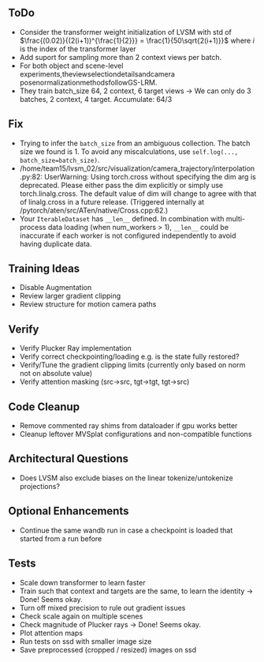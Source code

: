 ## ToDo

- Consider the transformer weight initialization of LVSM with std of $\frac{(0.02)}{(2(i+1))^{\frac{1}{2}}} = \frac{1}{50\sqrt{2(i+1)}}$ where $i$ is the index of the transformer layer
- Add suport for sampling more than 2 context views per batch.
- For both object and scene-level experiments,theviewselectiondetailsandcamera posenormalizationmethodsfollowGS-LRM.
- They train batch_size 64, 2 context, 6 target views -> We can only do 3 batches, 2 context, 4 target. Accumulate: 64/3

## Fix
- Trying to infer the `batch_size` from an ambiguous collection. The batch size we found is 1. To avoid any miscalculations, use `self.log(..., batch_size=batch_size)`.
- /home/team15/lvsm_02/src/visualization/camera_trajectory/interpolation.py:82: UserWarning:
  Using torch.cross without specifying the dim arg is deprecated.
  Please either pass the dim explicitly or simply use torch.linalg.cross.
  The default value of dim will change to agree with that of linalg.cross in a future release. (Triggered internally at /pytorch/aten/src/ATen/native/Cross.cpp:62.)
- Your `IterableDataset` has `__len__` defined. In combination with multi-process data loading (when num_workers > 1), `__len__` could be inaccurate if each worker is not configured independently to avoid having duplicate data.

## Training Ideas
- Disable Augmentation
- Review larger gradient clipping
- Review structure for motion camera paths

## Verify
- Verify Plucker Ray implementation
- Verify correct checkpointing/loading e.g. is the state fully restored?
- Verify/Tune the gradient clipping limits (currently only based on norm not on absolute value)
- Verify attention masking (src->src, tgt->tgt, tgt->src)

## Code Cleanup
- Remove commented ray shims from dataloader if gpu works better
- Cleanup leftover MVSplat configurations and non-compatible functions

## Architectural Questions
- Does LVSM also exclude biases on the linear tokenize/untokenize projections?

## Optional Enhancements
- Continue the same wandb run in case a checkpoint is loaded that started from a run before

## Tests
- Scale down transformer to learn faster
- Train such that context and targets are the same, to learn the identity -> Done! Seems okay.
- Turn off mixed precision to rule out gradient issues
- Check scale again on multiple scenes
- Check magnitude of Plucker rays -> Done! Seems okay.
- Plot attention maps
- Run tests on ssd with smaller image size
- Save preprocessed (cropped / resized) images on ssd